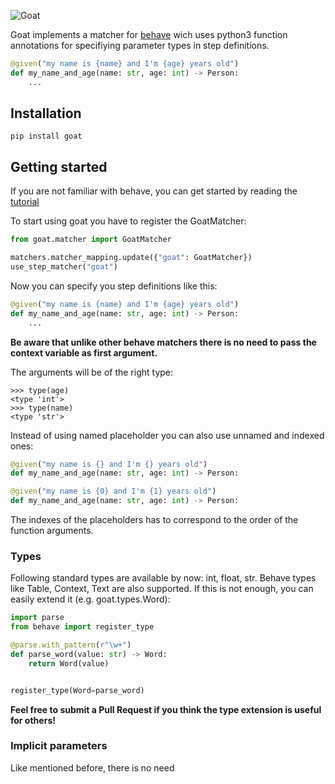 ![Goat](https://cloud.githubusercontent.com/assets/831374/7931713/d42b7f4a-090a-11e5-8b74-c96391a9503b.png)

Goat implements a matcher for [behave](https://github.com/behave/behave) wich uses python3 function annotations for specifiying parameter types in step definitions.

```python
@given("my name is {name} and I'm {age} years old")
def my_name_and_age(name: str, age: int) -> Person:
    ...
```

## Installation
```
pip install goat
```

## Getting started
If you are not familiar with behave, you can get started by reading the [tutorial](http://pythonhosted.org/behave/tutorial.html)


To start using goat you have to register the GoatMatcher:
```python
from goat.matcher import GoatMatcher

matchers.matcher_mapping.update({"goat": GoatMatcher})
use_step_matcher("goat")
```

Now you can specify you step definitions like this:
```python
@given("my name is {name} and I'm {age} years old")
def my_name_and_age(name: str, age: int) -> Person:
    ...
```
**Be aware that unlike other behave matchers there is no need to pass the context variable as first argument.**

The arguments will be of the right type:
```
>>> type(age)
<type 'int'>
>>> type(name)
<type 'str'>
```

Instead of using named placeholder you can also use unnamed and indexed ones:
```python
@given("my name is {} and I'm {} years old")
def my_name_and_age(name: str, age: int) -> Person:
```
```python
@given("my name is {0} and I'm {1} years old")
def my_name_and_age(name: str, age: int) -> Person:
```
The indexes of the placeholders has to correspond to the order of the function arguments.

### Types
Following standard types are available by now: int, float, str. Behave types like Table, Context, Text are also supported.
If this is not enough, you can easily extend it (e.g. goat.types.Word):
```python
import parse
from behave import register_type

@parse.with_pattern(r"\w+")
def parse_word(value: str) -> Word:
    return Word(value)


register_type(Word=parse_word)
```

**Feel free to submit a Pull Request if you think the type extension is useful for others!**

### Implicit parameters
Like mentioned before, there is no need 
